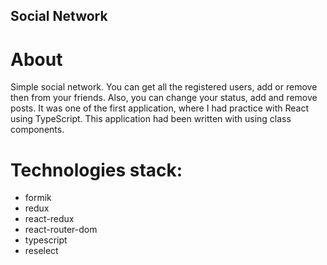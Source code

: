 ## Social Network

# About
Simple social network. You can get all the registered users, add or remove then from your friends.
Also, you can change your status, add and remove posts. It was one of the first application, 
where I had practice with React using TypeScript. This application had been written with using class components.

# Technologies stack:
* formik
* redux
* react-redux
* react-router-dom
* typescript
* reselect
